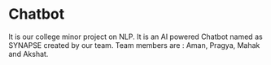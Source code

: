 # Chatbot
It is our college minor project on NLP.
It is an AI powered Chatbot named as SYNAPSE created by our team.
Team members are : Aman, Pragya, Mahak and Akshat.
